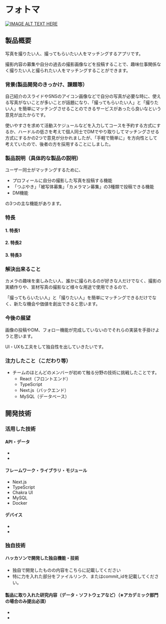 # フォトマ

[![IMAGE ALT TEXT HERE](https://jphacks.com/wp-content/uploads/2023/07/JPHACKS2023_ogp.png)](https://www.youtube.com/watch?v=yYRQEdfGjEg)

## 製品概要

写真を撮りたい人、撮ってもらいたい人をマッチングするアプリです。

撮影内容の募集や自分の過去の撮影画像などを投稿することで、趣味仕事関係なく撮りたい人と撮られたい人をマッチングすることができます。

### 背景(製品開発のきっかけ、課題等）

自己紹介のスライドやSNSのアイコン画像などで自分の写真が必要な時に、使える写真がないことが多いことが話題になり、「撮ってもらいたい人」と「撮りたい人」を簡単にマッチングさせることのできるサービスがあったら良いなという意見が出たからです。

使いやすさを求めて活動スケジュールなどを入力してコースを予約する方式にするか、ハードルの低さを考えて個人同士でDMでやり取りしてマッチングさせる方式にするかの2つで意見が分かれましたが、「手軽で簡単に」を方向性として考えていたので、後者の方を採用することにしました。

### 製品説明（具体的な製品の説明）

ユーザー同士がマッチングするために、

- プロフィールに自分の撮影した写真を投稿する機能
- 「つぶやき」「被写体募集」「カメラマン募集」の3種類で投稿できる機能
- DM機能

の3つの主な機能があります。

### 特長
#### 1. 特長1
#### 2. 特長2
#### 3. 特長3

### 解決出来ること

カメラの趣味を楽しみたい人、誰かに撮られるのが好きな人だけでなく、撮影の実績作りや、宣材写真の撮影など様々な用途で使用できるので、

「撮ってもらいたい人」と「撮りたい人」を簡単にマッチングできるだけでなく、新たな機会や価値を創出できると思います。

### 今後の展望

画像の投稿やDM、フォロー機能が完成していないのでそれらの実装を手掛けようと思います。

UI・UXも工夫をして独自性を出していきたいです。

### 注力したこと（こだわり等）
* チームのほとんどのメンバーが初めて触る分野の技術に挑戦したことです。
  * React（フロントエンド）
  * TypeScript
  * Next.js（バックエンド）
  * MySQL（データベース）


## 開発技術
### 活用した技術
#### API・データ
* 
* 

#### フレームワーク・ライブラリ・モジュール
* Next.js
* TypeScript
* Chakra UI
* MySQL
* Docker

#### デバイス
* 
* 

### 独自技術
#### ハッカソンで開発した独自機能・技術
* 独自で開発したものの内容をこちらに記載してください
* 特に力を入れた部分をファイルリンク、またはcommit_idを記載してください。

#### 製品に取り入れた研究内容（データ・ソフトウェアなど）（※アカデミック部門の場合のみ提出必須）
* 
* 
